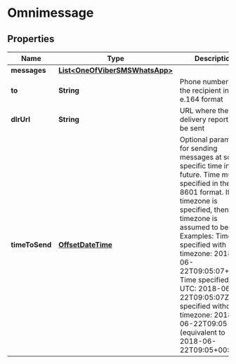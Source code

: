 
# Omnimessage

## Properties
Name | Type | Description | Notes
------------ | ------------- | ------------- | -------------
**messages** | [**List&lt;OneOfViberSMSWhatsApp&gt;**](OneOfViberSMSWhatsApp.md) |  | 
**to** | **String** | Phone number of the recipient in e.164 format | 
**dlrUrl** | **String** | URL where the delivery report will be sent |  [optional]
**timeToSend** | [**OffsetDateTime**](OffsetDateTime.md) | Optional parameter for sending messages at some specific time in the future. Time must be specified in the 8601 format. If no timezone is specified, then the timezone is assumed to be UTC. Examples: Time specified with timezone: 2018-06-22T09:05:07+00:00 Time specified in UTC: 2018-06-22T09:05:07Z Time specified without timezone: 2018-06-22T09:05 (equivalent to 2018-06-22T09:05+00:00)  |  [optional]



